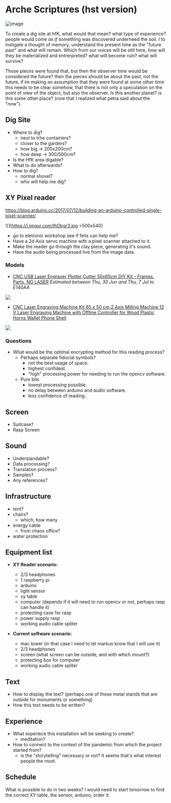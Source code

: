 # Arche Scriptures (hst version)

![image](https://user-images.githubusercontent.com/4967860/173571863-19c8eaf8-6974-4493-910c-bd9c76ee46e6.png)

To create a dig site at hfK, what would that mean? what type of experience? people would come *as if* something was discovered underneed the soil. I to instigate a thought of memory, understand the present time as the "future past" and what will remain. Which from our voices will be still here, how will they be materialized and entrerpreted? what will become ruin? what will survive? 

Those pieces were found that, but then the observer time would be considered the future? then the pieces should be about the past, not the future, if im making an assumption that they were found at some other time this needs to be clear somehow, that there is not only a speculation on the point of view of the object, but also the observer. Is this another planet? is this some other place? (now that I realized what petra said about the "now").  

## Dig Site

- Where to dig?
    - next to trhe containers?
    - closer to the garders?
    - how big -> 200x200cm?
    - how deep -> 300/500cm?  
- Is the HfK area digable?
- What to do afterwards?
- How to dig?
    - normal shovel?
    - who will help me dig?

## XY Pixel reader 

https://blog.arduino.cc/2017/07/12/building-an-arduino-controlled-single-pixel-scanner/

![](https://i.imgur.com/IhDbgr3.jpg =500x540)

- go to eletronic workshop see if felix can help me?
- Have a 2d Axis servo machine with a pixel scanner attached to it.
- Make the reader go through the clay piece, generating it's sound.
- Have the audio being processed live from the image data.

### Models 


- [CNC USB Laser Engraver Plotter Cutter 50x65cm DIY Kit - Frames, Parts, NO LASER](https://de.aliexpress.com/item/32953404222.html?UTABTest=aliabtest276336_383090&_randl_currency=GBP&_randl_shipto=GB&src=google&aff_fcid=74d934fe5f884331b2232efccacc4294-1654554833749-00529-UneMJZVf&aff_fsk=UneMJZVf&aff_platform=aaf&sk=UneMJZVf&aff_trace_key=74d934fe5f884331b2232efccacc4294-1654554833749-00529-UneMJZVf&terminal_id=64da525b76864eb4b922f7b43c0133d0&OLP=1082700408_f_group0&o_s_id=1082700408&afSmartRedirect=y) _Estimated between Thu, 30 Jun and Thu, 7 Jul to E140AA_

![](https://ae01.alicdn.com/kf/HTB1oj2mXNrvK1RjSszeq6yObFXaf/A3-gr-e-Stift-CNC-Zeichnung-Maschine-Schriftzug-Schreiben-Roboter-Corexy-XY-plotter-F-hrungsschiene-version.jpg_Q90.jpg_.webp)

- [CNC Laser Engraving Machine Kit 65 x 50 cm 2 Axis Milling Machine 12 V Laser Engraving Machine with Offline Controller for Wood Plastic Horns Wallet Phone Shell](https://www.amazon.de/-/en/Engraving-Machine-Milling-Offline-Controller/dp/B0874PXTMJ/ref=sr_1_29?crid=1CJLTWRA8Z8WC&keywords=CNC-Plotter&qid=1654554863&sprefix=cnc%2Bplotter%2Caps%2C86&sr=8-29&th=1) 

![](https://m.media-amazon.com/images/I/61ctEwudBZL._AC_SX679_.jpg)



### Questions

- What would be the optimal encrypting method for this reading process?
    - Perhaps separate fiducial symbols? 
        - not the best usage of space.
        - highest confidest.
        - "high" processing power for needing to run the opencv software. 
    - Pure bits
        - lowest processing possible.
        - no delay between arduino and audio software.
        - less confidence of reading.

## Screen

- Suitcase?
- Rasp Screen

## Sound

- Understandable?
- Data processing?
- Translation process?
- Samples?
- Any references?

## Infrastructure

- tent?
- chairs?
    - which, how many
- energy cable
    - from chaos office?
- water protection

## Equipment list

- __XY Reader scenario:__
    - 2/3 headphones
    - 1 raspberry pi
    - arduino
    - light sensor
    - xy table
    - computer (depends if it will need to run opencv or not, perhaps rasp can handle it)
    - protecting case for rasp
    - power supply rasp
    - working audio cable spliter 

- __Current software scenario:__
    - mac tower (in that case I need to let markus know that I will use it)
    - 2/3 headphones
    - screen (what screen can be outside, and with which mount?)
    - protecting box for computer
    - working audio cable spliter 

## Text

- How to display the text? (perhaps one of these metal stands that are outside for monuments or something)
- How this text needs to be written?

## Experience

- What experiece this installation will be seeking to create?
    - meditation?
- How to connect to the context of the pandemic from which the project started from?
    - is the "storytelling" necessary or not? It seems that's what interest people the most.

## Schedule

What is possible to do in two weeks? I would need to start tomorrow to find the correct XY table, the sensor, arduino, order it. 
